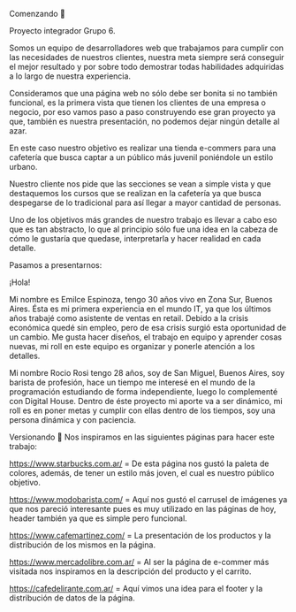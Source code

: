 
Comenzando 🚀

Proyecto integrador Grupo 6. 
                                
Somos un equipo de desarrolladores web que trabajamos para cumplir con las necesidades de nuestros clientes, nuestra meta siempre será conseguir el mejor resultado y por sobre todo demostrar todas habilidades adquiridas a lo largo de nuestra experiencia. 

Consideramos que una página web no sólo debe ser bonita si no también funcional, es la primera vista que tienen los clientes de una empresa o negocio, por eso vamos paso a paso construyendo ese gran proyecto ya que, también es nuestra presentación, no podemos dejar ningún detalle al azar.

En este caso nuestro objetivo es realizar una tienda e-commers para una cafetería que busca captar a un público más juvenil poniéndole un estilo urbano.

Nuestro cliente nos pide que las secciones se vean a simple vista y que destaquemos los cursos que se realizan en la cafetería ya que busca despegarse de lo tradicional para así llegar a mayor cantidad de personas. 

Uno de los objetivos más grandes de nuestro trabajo es llevar a cabo eso que es tan abstracto, lo que al principio sólo fue una idea en la cabeza de cómo le gustaría que quedase, interpretarla y hacer realidad en cada detalle. 


Pasamos a presentarnos:

¡Hola!

Mi nombre es Emilce Espinoza, tengo 30 años vivo en Zona Sur, Buenos Aires. 
Ésta es mi primera experiencia en el mundo IT, ya que los últimos años trabajé como asistente de ventas en retail. Debido a la crisis económica quedé sin empleo, pero de esa crisis surgió esta oportunidad de un cambio.
Me gusta hacer diseños, el trabajo en equipo y aprender cosas nuevas, mi roll en este equipo es organizar y ponerle atención a los detalles.

Mi nombre Rocio Rosi tengo 28 años, soy de San Miguel, Buenos Aires, soy barista de profesión, hace un tiempo me interesé en el mundo de la programación estudiando de forma independiente, luego lo complementé con Digital House.
Dentro de éste proyecto mi aporte va a ser dinámico, mi roll es en poner metas y cumplir con ellas dentro de los tiempos, soy una persona dinámica y con paciencia.   



Versionando 📌
Nos inspiramos en las siguientes páginas para hacer este trabajo:

https://www.starbucks.com.ar/ = De esta página nos gustó la paleta de colores, además, de tener un estilo más joven, el cual es nuestro público objetivo. 

https://www.modobarista.com/ = Aquí nos gustó el carrusel de imágenes ya que nos pareció interesante pues es muy utilizado en las páginas de hoy, header también ya que es simple pero funcional.  

https://www.cafemartinez.com/ = La presentación de los productos y la distribución de los mismos en la página.

https://www.mercadolibre.com.ar/ = Al ser la página de e-commer más visitada nos inspiramos en la descripción del producto y el carrito. 

https://cafedelirante.com.ar/ = Aquí vimos una idea para el footer y la distribución de datos de la página.


   
